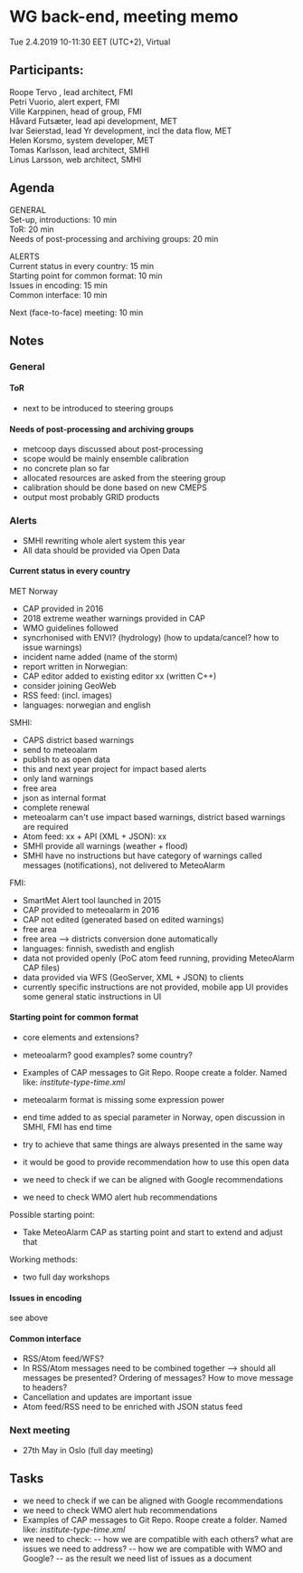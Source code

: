 # WG back-end, meeting memo
Tue 2.4.2019 10-11:30 EET (UTC+2), Virtual

## Participants:
Roope Tervo , lead architect, FMI<br>
Petri Vuorio, alert expert, FMI<br>
Ville Karppinen, head of group, FMI<br>
Håvard Futsæter, lead api development, MET<br>
Ivar Seierstad, lead Yr development, incl the data flow, MET <br>
Helen Korsmo, system developer, MET<br>
Tomas Karlsson, lead architect, SMHI<br>
Linus Larsson, web architect, SMHI<br>

## Agenda
GENERAL<br>
Set-up, introductions: 10 min<br>
ToR: 20 min<br>
Needs of post-processing and archiving groups: 20 min<br>

ALERTS<br>
Current status in every country: 15 min<br>
Starting point for common format: 10 min<br>
Issues in encoding: 15 min<br>
Common interface: 10 min<br>

 Next (face-to-face) meeting: 10 min<br>

## Notes

### General

#### ToR
- next to be introduced to steering groups

#### Needs of post-processing and archiving groups
- metcoop days discussed about post-processing
- scope would be mainly ensemble calibration
- no concrete plan so far
- allocated resources are asked from the steering group
- calibration should be done based on new CMEPS
- output most probably GRID products

### Alerts
- SMHI rewriting whole alert system this year
- All data should be provided via Open Data

#### Current status in every country

MET Norway
- CAP provided in 2016
- 2018 extreme weather warnings provided in CAP
- WMO guidelines followed
- syncrhonised with ENVI? (hydrology) (how to updata/cancel? how to issue warnings)
- incident name added (name of the storm)
- report written in Norwegian:
- CAP editor added to existing editor xx (written C++)
- consider joining GeoWeb
- RSS feed: (incl. images)
- languages: norwegian and english

SMHI:
- CAPS district based warnings
- send to meteoalarm
- publish to as open data
- this and next year project for impact based alerts
- only land warnings
- free area
- json as internal format
- complete renewal
- meteoalarm can't use impact based warnings, district based warnings are required
- Atom feed: xx + API (XML + JSON): xx
- SMHI provide all warnings (weather + flood)  
- SMHI have no instructions but have category of warnings called messages (notifications), not delivered to MeteoAlarm

FMI:
- SmartMet Alert tool launched in 2015
- CAP provided to meteoalarm in 2016
- CAP not edited (generated based on edited warnings)
- free area
- free area --> districts conversion done automatically
- languages: finnish, swedisth and english
- data not provided openly (PoC atom feed running, providing MeteoAlarm CAP files)
- data provided via WFS (GeoServer, XML + JSON) to clients
- currently specific instructions are not provided, mobile app UI provides some general static instructions in UI

#### Starting point for common format

- core elements and extensions?
- meteoalarm? good examples? some country?

- Examples of CAP messages to Git Repo. Roope create a folder. Named like: _institute-type-time.xml_
- meteoalarm format is missing some expression power
- end time added to as special parameter in Norway, open discussion in SMHI, FMI has end time
- try to achieve that same things are always presented in the same way
- it would be good to provide recommendation how to use this open data
- we need to check if we can be aligned with Google recommendations
- we need to check WMO alert hub recommendations

Possible starting point:
- Take MeteoAlarm CAP as starting point and start to extend and adjust that

Working methods:
- two full day workshops

#### Issues in encoding
see above

#### Common interface
- RSS/Atom feed/WFS?
- In RSS/Atom messages need to be combined together --> should all messages be presented? Ordering of messages? How to move message to headers?
- Cancellation and updates are important issue
- Atom feed/RSS need to be enriched with JSON status feed

### Next meeting
- 27th May in Oslo (full day meeting)

## Tasks
- we need to check if we can be aligned with Google recommendations
- we need to check WMO alert hub recommendations
- Examples of CAP messages to Git Repo. Roope create a folder. Named like: _institute-type-time.xml_
- we need to check:
-- how we are compatible with each others? what are issues we need to address?
-- how we are compatible with WMO and Google?
-- as the result we need list of issues as a document
